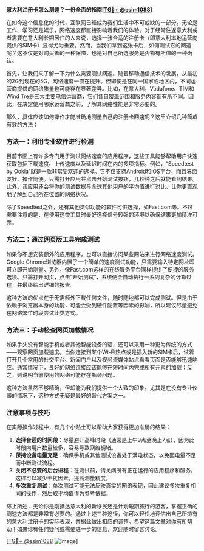 **意大利注册卡怎么测速？一份全面的指南[[TG💪+ @esim1088](https://t.me/s/esim1088)]**

在如今这个信息化的时代，互联网已经成为我们生活中不可或缺的一部分。无论是工作、学习还是娱乐，网络速度都直接影响着我们的体验。对于经常往返意大利或者需要在意大利长期居住的人来说，选择一张合适的注册卡（即意大利本地运营商提供的SIM卡）显得尤为重要。然而，当我们拿到这张卡后，如何测试它的网速呢？这不仅是对购买者的一种保障，也是对自己所选服务是否物有所值的一种确认。

首先，让我们来了解一下为什么需要测试网速。随着移动通信技术的发展，从最初的2G到现在的5G，网络速度一直在提升。但即使是在同一国家或地区内，不同运营商提供的网络质量也可能存在显著差异。比如，在意大利，Vodafone、TIM和Wind Tre是三大主要电信运营商，它们各自覆盖范围和服务内容都有所不同。因此，在决定使用哪家运营商之前，了解其网络性能是非常必要的。

那么，具体应该如何操作才能准确地测量自己的注册卡网速呢？这里介绍几种简单有效的方法：

### 方法一：利用专业软件进行检测

目前市面上有许多专门用于测试网络速度的应用程序，这些工具能够帮助用户快速获取包括下载速度、上传速度以及延迟时间在内的多项指标。例如，“Speedtest by Ookla”就是一款非常受欢迎的选择。它不仅支持Android和iOS平台，而且界面友好、操作简便。只需打开应用并点击开始测试按钮，几秒钟之后就能看到结果。此外，该应用还会将你的测试数据与全球其他用户的平均值进行对比，让你更直观地了解到自己所在位置的网络状况。

除了Speedtest之外，还有其他类似功能的软件可供选择，如Fast.com等。不过需要注意的是，在使用这类工具时最好选择信号较强的环境以确保结果更加精准可靠。

### 方法二：通过网页版工具完成测试

如果你不想安装额外的应用程序，也可以直接访问某些网站来进行网络速度测试。Google Chrome浏览器内置了一个简单的速度测试功能，只需要输入特定网址即可立即开始测量。另外，像Fast.com这样的在线服务平台同样提供了便捷的服务选项。只需打开网页，点击“开始测试”，系统便会自动执行一系列复杂的计算过程，并最终给出详细的报告。

这种方法的优点在于无需额外下载任何文件，随时随地都可以完成测试。但是由于依赖于浏览器本身的功能，可能会受到硬件配置等因素的影响，所以建议尽量避免在网络繁忙时段尝试此类方式。

### 方法三：手动检查网页加载情况

如果手头没有智能手机或者其他智能设备的话，还可以采用一种更为传统的方式——观察网页加载速度。当你连接到某个Wi-Fi热点或是插入新的SIM卡后，试着打开几个常用的社交平台、新闻门户以及视频流媒体站点看看页面是否能够迅速响应。通常情况下，良好的网络连接应该能够在短时间内完成所有元素的加载；反之，则说明当前使用的网络可能存在瓶颈问题。

这种方法虽然不够精确，但却能为我们提供一个大致的印象。尤其是在没有专业仪器的情况下，这种方式无疑是最好的替代方案之一。

### 注意事项与技巧

在实际操作过程中，有几个小贴士可以帮助大家获得更加准确的结果：

1. **选择合适的时间段**：尽量避开高峰时段（通常是上午9点至晚上7点），因为此时段内用户数量较多，容易导致网络拥堵。
2. **保持设备电量充足**：确保手机或其他测试设备处于满电状态，以免因电量不足而中断测试流程。
3. **关闭不必要的后台进程**：在测试前，请关闭所有正在运行的应用程序和服务，这样可以减少干扰因素，提高测量精度。
4. **多次重复测试**：单次测试可能无法反映真实的网络表现，因此建议多次重复相同的操作，然后取平均值作为参考依据。

综上所述，无论你是刚抵达意大利的新移民还是计划短期旅行的游客，掌握正确的测速方法都是非常有必要的。通过上述三种途径，你可以轻松地评估出自己所持有的意大利注册卡的实际表现，并据此做出相应的调整。希望这篇文章对你有所帮助！如果你有任何疑问或需要进一步的信息，欢迎随时留言讨论。

[[TG💪+ @esim1088](https://t.me/s/esim1088) ![Image](https://i.postimg.cc/4NQfJmqS/Snipaste-2025-05-13-00-14-12.png)]